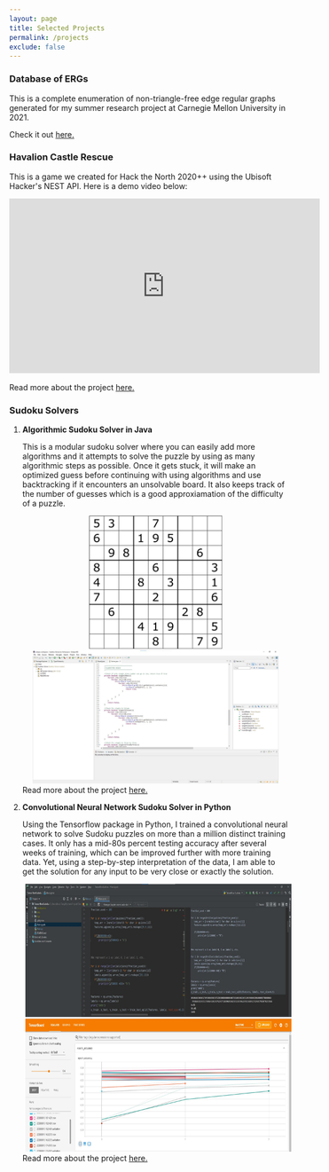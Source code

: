 ```yaml
---
layout: page
title: Selected Projects
permalink: /projects
exclude: false
---
```

### Database of ERGs
This is a complete enumeration of non-triangle-free edge regular graphs generated for my summer research project at Carnegie Mellon University in 2021. 

Check it out <a href="/databaseofergs/">here.</a>

### Havalion Castle Rescue
This is a game we created for Hack the North 2020++ using the Ubisoft Hacker's NEST API. Here is a demo video below:

<iframe width="560" height="315" src="https://www.youtube.com/embed/2rzQRaaD_DQ" frameborder="0" allow="accelerometer; autoplay; clipboard-write; encrypted-media; gyroscope; picture-in-picture" allowfullscreen></iframe>

Read more about the project <a href="/Havalion-Castle-Rescue">here.</a>

### Sudoku Solvers
<ol>
  <li style="margin-bottom:10px"><p style="font-weight:bold">Algorithmic Sudoku Solver in Java</p>
    
  This is a modular sudoku solver where you can easily add more algorithms and it attempts to solve the puzzle by using as many algorithmic steps as possible. Once it gets stuck, it will make an optimized guess before continuing with using algorithms and use backtracking if it encounters an unsolvable board. It also keeps track of the number of guesses which is a good approxiamation of the difficulty of a puzzle.
  <div style="text-align:center"><img style="height:240px;margin-left:5px; margin-right:5px;" alt="Sudoku Image" src="/images/sudokuboard1.png"/> <img style="height:240px;margin-left:5px; margin-right:5px;" alt="Code Image" src="/images/JavaSudoku1.jpg"/></div>
    Read more about the project <a href="/Sudoku-Solver">here.</a>
    
    
  </li>
 <li style="margin-bottom:10px"><p style="font-weight:bold">Convolutional Neural Network Sudoku Solver in Python</p>
  
  Using the Tensorflow package in Python, I trained a convolutional neural network to solve Sudoku puzzles on more than a million distinct training cases. It only has a mid-80s percent testing accuracy after several weeks of training, which can be improved further with more training data. Yet, using a step-by-step interpretation of the data, I am able to get the solution for any input to be very close or exactly the solution.
  <div style="text-align:center"><img style="height:240px;margin-left:5px; margin-right:5px;" alt="Code Image" src="/images/TensorflowSudoku1.jpg"/> <img style="height:240px;margin-left:5px; margin-right:5px;" alt="Training Image" src="/images/TensorflowSudoku2.jpg"/></div>
  Read more about the project <a href="/TensorflowSudoku">here.</a>
  
  
  </li>
</ol>


